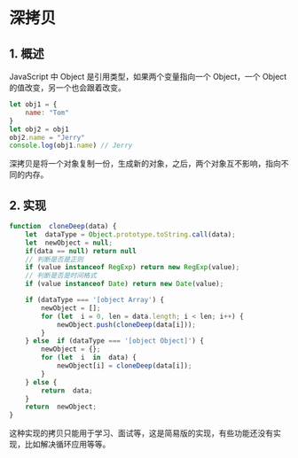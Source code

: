 # 深拷贝

## 1. 概述

JavaScript 中 Object 是引用类型，如果两个变量指向一个 Object，一个 Object 的值改变，另一个也会跟着改变。

```js
let obj1 = {
    name: "Tom"
}
let obj2 = obj1
obj2.name = "Jerry"
console.log(obj1.name) // Jerry
```

深拷贝是将一个对象复制一份，生成新的对象，之后，两个对象互不影响，指向不同的内存。

## 2. 实现

```js
function  cloneDeep(data) {
    let  dataType = Object.prototype.toString.call(data);
    let  newObject = null;
    if(data == null) return null
    // 判断是否是正则
    if (value instanceof RegExp) return new RegExp(value);
    // 判断是否是时间格式
    if (value instanceof Date) return new Date(value);

    if (dataType === '[object Array') {
        newObject = [];
        for (let  i = 0, len = data.length; i < len; i++) {
            newObject.push(cloneDeep(data[i]));
        }
    } else  if (dataType === '[object Object]') {
        newObject = {};
        for (let  i  in  data) {
            newObject[i] = cloneDeep(data[i]);
        }
    } else {
        return  data;
    }
    return  newObject;
}
```

这种实现的拷贝只能用于学习、面试等，这是简易版的实现，有些功能还没有实现，比如解决循环应用等等。

<comment-comment/> 
